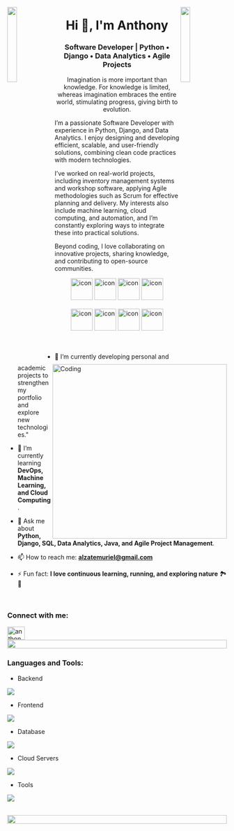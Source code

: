 
<img align="left" src="https://user-images.githubusercontent.com/65187002/144930161-2f783401-8d27-4fdf-a2f7-cc0ba32f1f1f.gif" width="21%" style="display:inline;"><img align="right" src="https://user-images.githubusercontent.com/65187002/144930161-2f783401-8d27-4fdf-a2f7-cc0ba32f1f1f.gif" width="21%" style="display:inline;">

<h1 align="center">Hi 👋, I'm Anthony</h1>
<h3 align="center">Software Developer | Python • Django • Data Analytics • Agile Projects</h3>
<p align="center">Imagination is more important than knowledge. For knowledge is limited, whereas imagination embraces the entire world, stimulating progress, giving birth to evolution.
  
I’m a passionate Software Developer with experience in Python, Django, and Data Analytics. I enjoy designing and developing efficient, scalable, and user-friendly solutions, combining clean code practices with modern technologies.
  
I’ve worked on real-world projects, including inventory management systems and workshop software, applying Agile methodologies such as Scrum for effective planning and delivery. My interests also include machine learning, cloud computing, and automation, and I’m constantly exploring ways to integrate these into practical solutions.

Beyond coding, I love collaborating on innovative projects, sharing knowledge, and contributing to open-source communities.</p>

<div align="center">
  <img src="https://techstack-generator.vercel.app/java-icon.svg" alt="icon" width="50" height="50" />
  <img src="https://techstack-generator.vercel.app/python-icon.svg" alt="icon" width="50" height="50" />
  <img src="https://techstack-generator.vercel.app/django-icon.svg" alt="icon" width="50" height="50" />
 <img src="https://techstack-generator.vercel.app/mysql-icon.svg" alt="icon" width="50" height="50" />
</div>

<br>

<div align="center">
  <img src="https://techstack-generator.vercel.app/docker-icon.svg" alt="icon" width="50" height="50" />
  <img src="https://techstack-generator.vercel.app/aws-icon.svg" alt="icon" width="50" height="50" />
  <img src="https://techstack-generator.vercel.app/github-icon.svg" alt="icon" width="50" height="50" />
  <img src="https://techstack-generator.vercel.app/restapi-icon.svg" alt="icon" width="50" height="50" />
</div>

<img align="right" alt="Coding" width="400" src="https://user-images.githubusercontent.com/74038190/229223263-cf2e4b07-2615-4f87-9c38-e37600f8381a.gif">
<br><br>

- 🔭 I’m currently developing personal and academic projects to strengthen my portfolio and explore new technologies."

- 🌱 I’m currently learning **DevOps, Machine Learning, and Cloud Computing**.

- 💬 Ask me about **Python, Django, SQL, Data Analytics, Java, and Agile Project Management**.

- 📫 How to reach me: **alzatemuriel@gmail.com**

- ⚡ Fun fact: **I love continuous learning, running, and exploring nature** 🏞️🌿


<br>
<h3 align="left">Connect with me:</h3>
<p align="left">
<a href="https://www.linkedin.com/in/anthony-alzate-muriel-840406255" target="blank"><img align="center" src="https://raw.githubusercontent.com/rahuldkjain/github-profile-readme-generator/master/src/images/icons/Social/linked-in-alt.svg" alt="anthonyalzate" height="30" width="40" /></a>
<br>

<img src="https://i.imgur.com/dBaSKWF.gif" height="20" width="100%">

<h3 align="left">Languages and Tools:</h3>

- Backend
<p align="left">
  <a href="https://skillicons.dev">
    <img src="https://skillicons.dev/icons?i=java,py,django,c,cs,cpp" />
  </a>
</p>

- Frontend
<p align="left">
  <a href="https://skillicons.dev">
    <img src="https://skillicons.dev/icons?i=css,tailwind,flutter" />
  </a>
</p>

- Database
<p align="left">
  <a href="https://skillicons.dev">
    <img src="https://skillicons.dev/icons?i=mongodb,mysql,postgresql" />
  </a>
</p>

- Cloud Servers
<p align="left">
  <a href="https://skillicons.dev">
    <img src="https://skillicons.dev/icons?i=aws" />
  </a>
</p>

- Tools
<p align="left">
  <a href="https://skillicons.dev">
    <img src="https://skillicons.dev/icons?i=git,github,githubactions,bitbucket,docker,figma,vscode,postman,linux,matlab" />
  </a>
</p>

<br/>

<img src="https://i.imgur.com/dBaSKWF.gif" height="20" width="100%">

